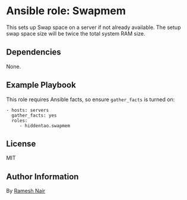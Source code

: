 Ansible role: Swapmem
========

This sets up Swap space on a server if not already available. The setup 
swap space size will be twice the total system RAM size.

Dependencies
------------

None.


Example Playbook
-------------------------

This role requires Ansible facts, so ensure `gather_facts` is turned on:

```
- hosts: servers
  gather_facts: yes
  roles:
     - hiddentao.swapmem
```

License
-------

MIT

Author Information
------------------

By [Ramesh Nair](http://hiddentao.com)
